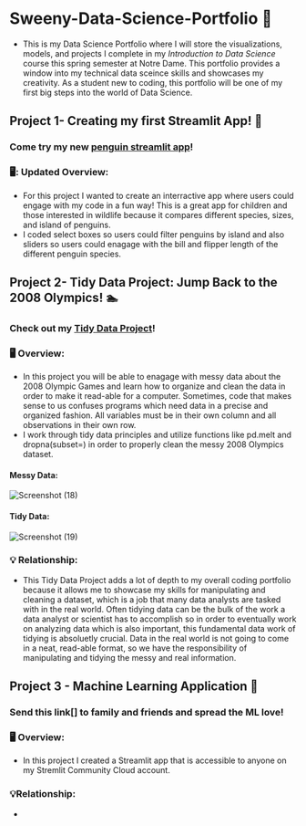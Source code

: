 # Sweeny-Data-Science-Portfolio :briefcase:
 - This is my Data Science Portfolio where I will store the visualizations, models, and projects I complete in my _Introduction to Data Science_ course this spring semester at Notre Dame. This portfolio provides a window into my technical data sceince skills and showcases my creativity. As a student new to coding, this portfolio will be one of my first big steps into the world of Data Science.

## Project 1- Creating my first Streamlit App! :penguin:
### Come try my new [penguin streamlit app](https://github.com/rcsweeny22/Sweeny-Data-Science-Portfolio/tree/main/basic-streamlit-app)!

### 	🖥️: Updated Overview:
- For this project I wanted to create an interractive app where users could engage with my code in a fun way! This is a great app for children and those interested in wildlife because it compares different species, sizes, and island of penguins.
- I coded select boxes so users could filter penguins by island and also sliders so users could enagage with the bill and flipper length of the different penguin species. 

## Project 2- Tidy Data Project: Jump Back to the 2008 Olympics! 🏊
### Check out my [Tidy Data Project](https://github.com/rcsweeny22/Sweeny-Data-Science-Portfolio/tree/main/TidyData-Project)!

### :desktop_computer: Overview:
-  In this project you will be able to enagage with messy data about the 2008 Olympic Games and learn how to organize and clean the data in order to make it read-able for a computer. Sometimes, code that makes sense to us confuses programs which need data in a precise and organized fashion. All variables must be in their own column and all observations in their own row.
-  I work through tidy data principles and utilize functions like pd.melt and dropna(subset=) in order to properly clean the messy 2008 Olympics dataset.

#### Messy Data:
![Screenshot (18)](https://github.com/user-attachments/assets/b332bf7f-7f73-4afc-aa1c-fa78b1c96de7)
#### Tidy Data:
![Screenshot (19)](https://github.com/user-attachments/assets/0b991e53-52fc-42bd-a87a-b5a39a18fc4e)

### 	:bulb: Relationship:
- This Tidy Data Project adds a lot of depth to my overall coding portfolio because it allows me to showcase my skills for manipulating and cleaning a dataset, which is a job that many data analysts are tasked with in the real world. Often tidying data can be the bulk of the work a data analyst or scientist has to accomplish so in order to eventually work on analyzing data which is also important, this fundamental data work of tidying is absoluetly crucial. Data in the real world is not going to come in a neat, read-able format, so we have the responsibility of manipulating and tidying the messy and real information.

## Project 3 - Machine Learning Application :calling:
### Send this link[] to family and friends and spread the ML love!

### 🖥️ Overview:
- In this project I created a Streamlit app that is accessible to anyone on my Stremlit Community Cloud account.

### 💡Relationship: 
- 
